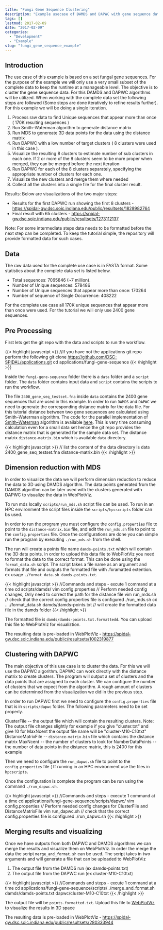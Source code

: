 ```yaml
---
title: "Fungi Gene Sequence Clustering"
description: "Example usecase of DAMDS and DAPWC with gene sequence data for clustering"
tags: []
lastmod: 2017-02-09
date: "2017-02-09"
categories:
  - "Development"
  - "Example"
slug: "fungi_gene_sequence_example"
---
```


Introduction
------------

 The use case of this example is based on a set fungal gene sequences. For the purpose of the example we will only use a very small subset of the complete data to
 keep the runtime at a manageable level. The objective is to cluster the gene sequence data. For this DAMDS and DAPWC algorithms will be utilized. When working with the complete data set the 
 following steps are followed (Some steps are done iteratively to refine results further). For this example we will be doing a single iteration.
 
 1. Process raw data to find Unique sequences that appear more than once ( 170K resulting sequences ) 
 2. Run Smith–Waterman algorithm to generate distance matrix
 3. Run MDS to genereate 3D data points for the data using the distance matrix
 4. Run DAPWC with a low number of target clusters ( 8 clusters were used in this case ). 
 5. Visualize the resulting 8 clusters to estimate number of sub clusters in each one. If 2 or more of the 8 clusters seem to be more proper when merged, they can be merged before the next iteration
 6. Run DAPWC for each of the 8 clusters separately, specifying the appropriate number of clusters for each one. 
 7. Visualize the new clusters and merge them where needed
 8. Collect all the clusters into a single file for the final cluster result.
 
 Results: Below are visualizations of the two major steps:
 
 * Results for the first DAPWC run showing the first 8 clusters - https://spidal-gw.dsc.soic.indiana.edu/public/resultsets/1828982764 
 * Final result with 65 clusters - https://spidal-gw.dsc.soic.indiana.edu/public/resultsets/1273112137
 
 Note: For some intermediate steps data needs to be formatted before the next step can be completed. To keep the tutorial simple, the repository will provide formatted data for such cases.

Data
----

The raw data used for the complete use case is in FASTA format. Some statistics about the complete data set is listed below.

   * Total sequences: 7065846 (~7 million).
   * Number of Unique sequences: 578486
   * Number of Unique sequences that appear more than once: 170264
   * Number of sequence of Single Occurrence: 408222
   
For the complete use case all 170K unique sequences that appear more than once were used. For the tutorial we will only use 2400 gene sequences.

Pre Processing
--------------

First lets get the git repo with the data and scripts to run the workflow.

{{< highlight javascript >}}
 //If you have not the applications git repo perform the following
 git clone https://github.com/DSC-SPIDAL/applications.git
 cd applications/fungi-gene-sequence
{{< /highlight >}}

Inside the `fungi-gene-sequence` folder there is a `data` folder and a `script` folder. The `data` folder contains input data and `script` contains the scripts to run the workflow.

The file `2400_gene_seq_testset.fna` inside `data` contains the 2400 gene sequences that are used in this example. In order to run `DAMDS` and `DAPWC` we need to generate the 
corresponding distance matrix for the data file. For this tutorial distance between two gene sequences are calculated using Smith–Waterman algorithm. 
The code for the parallel implementation of [Smith–Waterman](https://github.com/DSC-SPIDAL/csharp/tree/master/SalsaTPL/Salsa.SmithWatermanMS) algorithm is available 
[here](https://github.com/DSC-SPIDAL/csharp/tree/master/SalsaTPL/Salsa.SmithWatermanMS). This is very time consuming calculation even for a small data set hence the git repo provides the distance matrix that is generated for the sample data set.
The distance matrix `distance-matrix.bin` which is available `data` directory.

{{< highlight javascript >}}
 // list the content of the data directory
 ls data
 2400_gene_seq_testset.fna  distance-matrix.bin
{{< /highlight >}}


Dimension reduction with MDS
----------------------------

In order to visualize the data we will perform dimension reduction to reduce the data to 3D using DAMDS algorithm. The data points generated from the DAMDS algorithm can be later used with the clusters generated
with DAPWC to visualize the data in WebPlotViz. 

To run mds locally `scripts/run_mds.sh` script file can be used. To run in an HPC environment the script files inside the `scripts/hpcscripts` folder can bs used.

In order to run the program you must configure the `config.properties` file to point to the `distance-matrix.bin` file, and edit the `run_mds.sh` file to point to the `config.properties` file. Once the configurations are
done you can simple run the program by executing `./run_mds.sh` from the shell.

The run will create a points file name `damds-points.txt` which will contain the 3D data points. In order to upload this data file to WebPlotViz you need to format the data to the correct format. This can be
done using the `format_data.sh` script. The script takes a file name as an argument and formats that file and outputs the formatted file with .foramatted extention. ex usage `./format_data.sh damds-points.txt`.

{{< highlight javascript >}}
//Commands and steps - excute 1 command at a time
 cd scripts/damds/
 vim config.properties // Perform needed config changes, Only need to correct the path for the distance file
 vim run_mds.sh // check that the correct config.properties file is configured
 ./run_mds.sh
 cd ..
 ./format_data.sh damds/damds-points.txt // will create the formatted data file in the damds folder
{{< /highlight >}}

The formatted file is `damds/damds-points.txt.formattedd`. You can upload this file to WebPlotViz for visualiztion.

The resulting data is pre-loaded in WebPlotViz - https://spidal-gw.dsc.soic.indiana.edu/public/resultsets/1002319877

Clustering with DAPWC
---------------------

The main objective of this use case is to cluster the data. For this we will use the DAPWC algorithm. DAPWC can work directly with the distance matrix to create clusters. The program will output a set of clusters
and the data points that are assigned to each cluster. We can configure the number of clusters that we expect from the algorithm. A rough amount of clusters can be determined from the visualization we did in the
previous step. 

In order to run DAPWC first we need to configure the `config.properties` file that is in `scripts/dapwc` folder. The following parameters need to be set properly.

ClusterFile -- the output file which will contain the resulting clusters. Note: The output file changes slightly for example if you give "cluster.txt" and give 10 for MaxNcent the output file name will be "cluster-M10-C10txt"
DistanceMatrixFile -- `distance-matrix.bin` file which contains the distance matrix
MaxNcent -- the number of clusters to look for
NumberDataPoints -- the number of data points in the distance matrix, this is 2400 for this example

Then we need to configure the `run_dapwc.sh` file to point to the `config.properties` file ( If running in an HPC environment use the files in `hpcscripts`.

Once the configuration is complete the program can be run using the command `./run_dapwc.sh`. 

{{< highlight javascript >}}
 //Commands and steps - execute 1 command at a time
 cd applications/fungi-gene-sequence/scripts/dapwc/
 vim config.properties // Perform needed config changes for ClusterFile and DistanceMatrixFile
 vim run_dapwc.sh // check that the correct config.properties file is configured
 ./run_dapwc.sh
{{< /highlight >}}


Merging results and visualizing
-------------------------------

Once we have outputs from both DAPWC and DAMDS algorithms we can merge the results and visualize them on WebPlotViz. In order the merge the data the script `merge_and_format.sh` can be used. The script takes in 
two arguments and will generate a file that can be uploaded to WebPlotViz

1. The output file from the DAMDS run (ex damds-points.txt)
2. The output file from the DAPWC run (ex cluster-M10-C10txt)

{{< highlight javascript >}}
//Commands and steps - excute 1 command at a time
 cd applications/fungi-gene-sequence/scripts/
 ./merge_and_format.sh damds/damds-points.txt dapwc/cluster-M10-C10txt
{{< /highlight >}}

The output file will be `points.formatted.txt`. Upload this file to [WebPlotViz](https://spidal-gw.dsc.soic.indiana.edu/) to visualize the results in 3D space

The resulting data is pre-loaded in WebPlotViz - https://spidal-gw.dsc.soic.indiana.edu/public/resultsets/280333944





